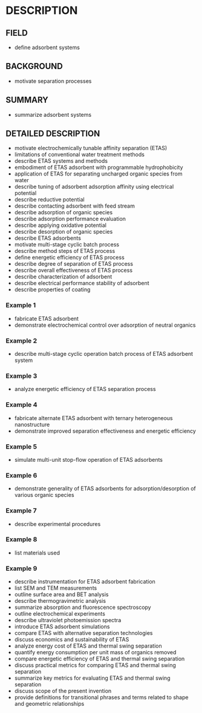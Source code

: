 # DESCRIPTION

## FIELD

- define adsorbent systems

## BACKGROUND

- motivate separation processes

## SUMMARY

- summarize adsorbent systems

## DETAILED DESCRIPTION

- motivate electrochemically tunable affinity separation (ETAS)
- limitations of conventional water treatment methods
- describe ETAS systems and methods
- embodiment of ETAS adsorbent with programmable hydrophobicity
- application of ETAS for separating uncharged organic species from water
- describe tuning of adsorbent adsorption affinity using electrical potential
- describe reductive potential
- describe contacting adsorbent with feed stream
- describe adsorption of organic species
- describe adsorption performance evaluation
- describe applying oxidative potential
- describe desorption of organic species
- describe ETAS adsorbents
- motivate multi-stage cyclic batch process
- describe method steps of ETAS process
- define energetic efficiency of ETAS process
- describe degree of separation of ETAS process
- describe overall effectiveness of ETAS process
- describe characterization of adsorbent
- describe electrical performance stability of adsorbent
- describe properties of coating

### Example 1

- fabricate ETAS adsorbent
- demonstrate electrochemical control over adsorption of neutral organics

### Example 2

- describe multi-stage cyclic operation batch process of ETAS adsorbent system

### Example 3

- analyze energetic efficiency of ETAS separation process

### Example 4

- fabricate alternate ETAS adsorbent with ternary heterogeneous nanostructure
- demonstrate improved separation effectiveness and energetic efficiency

### Example 5

- simulate multi-unit stop-flow operation of ETAS adsorbents

### Example 6

- demonstrate generality of ETAS adsorbents for adsorption/desorption of various organic species

### Example 7

- describe experimental procedures

### Example 8

- list materials used

### Example 9

- describe instrumentation for ETAS adsorbent fabrication
- list SEM and TEM measurements
- outline surface area and BET analysis
- describe thermogravimetric analysis
- summarize absorption and fluorescence spectroscopy
- outline electrochemical experiments
- describe ultraviolet photoemission spectra
- introduce ETAS adsorbent simulations
- compare ETAS with alternative separation technologies
- discuss economics and sustainability of ETAS
- analyze energy cost of ETAS and thermal swing separation
- quantify energy consumption per unit mass of organics removed
- compare energetic efficiency of ETAS and thermal swing separation
- discuss practical metrics for comparing ETAS and thermal swing separation
- summarize key metrics for evaluating ETAS and thermal swing separation
- discuss scope of the present invention
- provide definitions for transitional phrases and terms related to shape and geometric relationships

